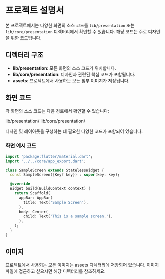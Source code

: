 # 프로젝트 설명서

본 프로젝트에서는 다양한 화면의 소스 코드를 `lib/presentation` 또는 `lib/core/presentation` 디렉터리에서 확인할 수 있습니다. 해당 코드는 주로 디자인을 위한 코드입니다.

## 디렉터리 구조

- **lib/presentation**: 모든 화면의 소스 코드가 위치합니다.
- **lib/core/presentation**: 디자인과 관련된 핵심 코드가 포함됩니다.
- **assets**: 프로젝트에서 사용하는 모든 첨부 이미지가 저장됩니다.

## 화면 코드

각 화면의 소스 코드는 다음 경로에서 확인할 수 있습니다:

lib/presentation/
lib/core/presentation/

디자인 및 레이아웃을 구성하는 데 필요한 다양한 코드가 포함되어 있습니다.

### 화면 예시 코드

```dart
import 'package:flutter/material.dart';
import '../../core/app_export.dart';

class SampleScreen extends StatelessWidget {
  const SampleScreen({Key? key}) : super(key: key);

  @override
  Widget build(BuildContext context) {
    return Scaffold(
      appBar: AppBar(
        title: Text('Sample Screen'),
      ),
      body: Center(
        child: Text('This is a sample screen.'),
      ),
    );
  }
}
```

## 이미지

프로젝트에서 사용되는 모든 이미지는 assets 디렉터리에 저장되어 있습니다. 이미지 파일에 접근하고 싶으시면 해당 디렉터리를 참조하세요.

